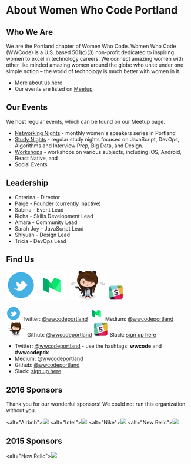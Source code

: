 # About Women Who Code Portland

## Who We Are
We are the Portland chapter of Women Who Code. Women Who Code (WWCode) is a U.S. based 501(c)(3) non-profit dedicated to inspiring women to excel in technology careers. We connect amazing women with other like minded amazing women around the globe who unite under one simple notion – the world of technology is much better with women in it.
* More about us [here](http://womenwhocode.com/portland)
* Our events are listed on [Meetup](http://www.meetup.com/Women-Who-Code-Portland/)

## Our Events
We host regular events, which can be found on our Meetup page.

* [Networking Nights](https://github.com/wwcodeportland/networking-nights) - monthly women's speakers series in Portland
* [Study Nights](https://github.com/wwcodeportland/study-nights) - regular study nights focused on JavaScript, DevOps, Algorithms and Interview Prep, Big Data, and Design.
* [Workshops](https://github.com/wwcodeportland/workshops) - workshops on various subjects, including iOS, Android, React Native, and 
* Social Events

## Leadership

* Caterina - Director
* Paige - Founder (currently inactive)
* Sabina  - Event Lead
* Richa - Skills Development Lead
* Amara - Community Lead
* Sarah Joy - JavaScript Lead
* Shiyuan - Design Lead
* Tricia - DevOps Lead

## Find Us

<img height=80 src="social-media/twitter-logo.png" title="Twitter"> 
<img height=80 src="social-media/medium-logo.png" title="Medium"> 
<img height=80 src="social-media/github-logo.png" title="GitHub">
<img height=40 src="social-media/slack-logo.jpg" title="Slack"> 


<img height=40 src="social-media/twitter-logo.png" title="Twitter"> Twitter: [@wwcodeportland](http://twitter.com/wwcodeportland) 
<img height=40 src="social-media/medium-logo.png" title="Medium"> Medium: [@wwcodeportland](http://medium.com/@wwcodeportland)
<img height=40 src="social-media/github-logo.png" title="GitHub"> Github: [@wwcodeportland](http://github.com/wwcodeportland)
<img height=40 src="social-media/slack-logo.jpg" title="Slack"> Slack: [sign up here](http://bit.ly/28SvZLC)

* Twitter: [@wwcodeportland](http://twitter.com/wwcodeportland) - use the hashtags: **wwcode** and **#wwcodepdx**
* Medium: [@wwcodeportland](http://medium.com/@wwcodeportland)
* Github: [@wwcodeportland](http://github.com/wwcodeportland)
* Slack: [sign up here](http://bit.ly/28SvZLC)

## 2016 Sponsors
Thank you for our wonderful sponsors! We could not run this organization without you.

<alt="Airbnb"><img height=100 src="https://github.com/wwcodeportland/networking-nights/blob/master/logos/logo-airbnb.png">
<alt="Intel"><img height=100 src="https://github.com/wwcodeportland/networking-nights/blob/master/logos/logo-intel.png">
<alt="Nike"><img height=100 src="https://github.com/wwcodeportland/networking-nights/blob/master/logos/logo-nike.png">
<alt="New Relic"><img height=100 src="https://github.com/wwcodeportland/networking-nights/blob/master/logos/logo-newrelic.png">

## 2015 Sponsors

<alt="New Relic"><img height=100 src="https://github.com/wwcodeportland/networking-nights/blob/master/logos/logo-newrelic.png">
